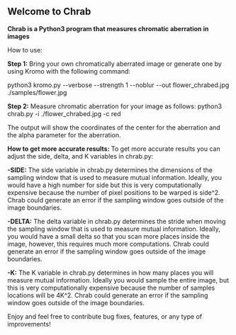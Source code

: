 

## Welcome to Chrab



**Chrab is a Python3 program that measures chromatic aberration in images**

How to use:

**Step 1:**
Bring your own chromatically aberrated image or generate one by using Kromo with the following command:

python3 kromo.py --verbose --strength 1 --noblur --out flower_chrabed.jpg ./samples/flower.jpg

**Step 2:**
Measure chromatic aberration for your image as follows:
python3 chrab.py -i ./flower_chrabed.jpg -c red

The output will show the coordinates of the center for the aberration and the alpha parameter
for the aberration.
 
**How to get more accurate results:**
To get more accurate results you can adjust the side, delta, and K variables in chrab.py:

**-SIDE:** The side variable in chrab.py determines the dimensions of the sampling window that is used to measure mutual information. Ideally,
you would have a high number for side but this is very computationally expensive because the number of pixel positions to be warped is side^2.
Chrab could generate an error if the sampling window goes outside of the image boundaries.

**-DELTA:** The delta variable in chrab.py determines the stride when moving the sampling window that is used to measure mutual information. Ideally,
you would have a small delta so that you scan more places inside the image, however, this requires much more computations.
Chrab could generate an error if the sampling window goes outside of the image boundaries.

**-K:** The K variable in chrab.py determines in how many places you will measure mutual information. Ideally you would sample the entire image,
but this is very computationally expensive because the number of samples locations will be 4K^2.
Chrab could generate an error if the sampling window goes outside of the image boundaries.

Enjoy and feel free to contribute bug fixes, features, or any type of improvements!
